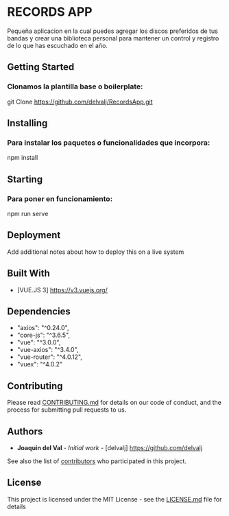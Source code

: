 
# RECORDS APP 

Pequeña aplicacion en la cual puedes agregar los discos preferidos de tus bandas y crear una biblioteca personal para mantener un control y registro de lo que has escuchado en el año. 

## Getting Started

### Clonamos la plantilla base o boilerplate:

git Clone <https://github.com/delvalj/RecordsApp.git>

## Installing

### Para instalar los paquetes o  funcionalidades que incorpora:

npm install

## Starting 

### Para poner en funcionamiento:

npm run serve

## Deployment

Add additional notes about how to deploy this on a live system

## Built With

* [VUE.JS 3] 
<https://v3.vuejs.org/>


## Dependencies

   * "axios": "^0.24.0",
   * "core-js": "^3.6.5",
   * "vue": "^3.0.0",
   * "vue-axios": "^3.4.0",
   * "vue-router": "^4.0.12",
   * "vuex": "^4.0.2"
  

## Contributing

Please read [CONTRIBUTING.md](https://gist.github.com/PurpleBooth/b24679402957c63ec426) for details on our code of conduct, and the process for submitting pull requests to us.


## Authors

* **Joaquin del Val** - *Initial work* - [delvalj] 
 https://github.com/delvalj

See also the list of [contributors](https://github.com/your/project/contributors) who participated in this project.

## License

This project is licensed under the MIT License - see the [LICENSE.md](LICENSE.md) file for details
